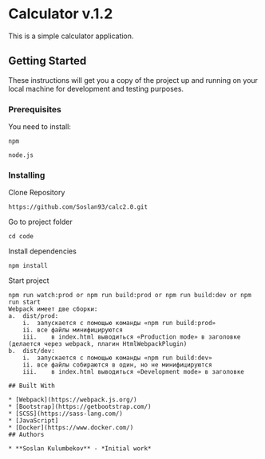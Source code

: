 # Calculator v.1.2

This is a simple calculator application.

## Getting Started

These instructions will get you a copy of the project up and running on your local machine for development and testing purposes.

### Prerequisites

You need to install:

```
npm
```
```
node.js
```

### Installing

Clone Repository

```
https://github.com/Soslan93/calc2.0.git
```
Go to project folder
```
cd code
```
Install dependencies
```
npm install
```
Start project
```
npm run watch:prod or npm run build:prod or npm run build:dev or npm run start
Webpack имеет две сборки: 
a.	dist/prod:
    i.	запускается с помощью команды «npm run build:prod»  
    ii.	все файлы минифицируются
    iii.	в index.html выводиться «Production mode» в заголовке (делается через webpack, плагин HtmlWebpackPlugin) 
b.	dist/dev:
    i.	запускается с помощью команды «npm run build:dev»
    ii.	все файлы собираются в один, но не минифицируются
    iii.	в index.html выводиться «Development mode» в заголовке

## Built With

* [Webpack](https://webpack.js.org/)
* [Bootstrap](https://getbootstrap.com/)
* [SCSS](https://sass-lang.com/)
* [JavaScript]
* [Docker](https://www.docker.com/)
## Authors

* **Soslan Kulumbekov** - *Initial work*